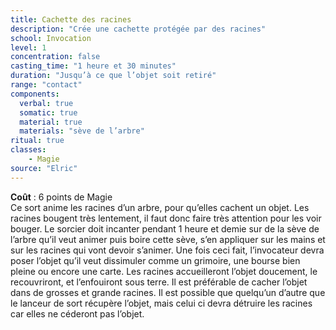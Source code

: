 ```yaml
---
title: Cachette des racines
description: "Crée une cachette protégée par des racines"
school: Invocation
level: 1
concentration: false
casting_time: "1 heure et 30 minutes"
duration: "Jusqu’à ce que l’objet soit retiré"
range: "contact"
components:
  verbal: true
  somatic: true
  material: true
  materials: "sève de l’arbre"
ritual: true
classes:
    - Magie
source: "Elric"
---
```

**Coût** : 6 points de Magie  
Ce sort anime les racines d’un arbre, pour qu’elles cachent un objet. Les racines bougent très lentement, il faut donc faire très attention pour les voir bouger. Le sorcier doit incanter pendant 1 heure et demie sur de la sève de l’arbre qu’il veut animer puis boire cette sève, s’en appliquer sur les mains et sur les racines qui vont devoir s’animer. Une fois ceci fait, l’invocateur devra poser l’objet qu’il veut dissimuler comme un grimoire, une bourse bien pleine ou encore une carte. Les racines accueilleront l’objet doucement, le recouvriront, et l’enfouiront sous terre. Il est préférable de cacher l’objet dans de grosses et grande racines. Il est possible que quelqu’un d’autre que le lanceur de sort récupère l’objet, mais celui ci devra détruire les racines car elles ne céderont pas l’objet.   
